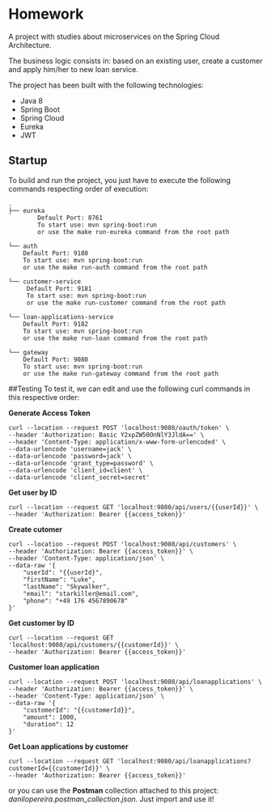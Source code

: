 # Homework
A project with studies about microservices on the Spring Cloud Architecture.

The business logic consists in: based on an existing user, create a customer and apply him/her to new loan service.

The project has been built with the following technologies:
- Java 8
- Spring Boot
- Spring Cloud
- Eureka
- JWT

## Startup

To build and run the project, you just have to execute the following commands respecting order of execution:

```
.
├── eureka
        Default Port: 8761
        To start use: mvn spring-boot:run
        or use the make run-eureka command from the root path

└── auth
    Default Port: 9180
    To start use: mvn spring-boot:run
    or use the make run-auth command from the root path

└── customer-service
     Default Port: 9181
     To start use: mvn spring-boot:run
     or use the make run-customer command from the root path

└── loan-applications-service
    Default Port: 9182
    To start use: mvn spring-boot:run
    or use the make run-loan command from the root path

└── gateway
    Default Port: 9080
    To start use: mvn spring-boot:run
    or use the make run-gateway command from the root path

```

##Testing
To test it, we can edit and use the following curl commands in this respective order:

**Generate Access Token**

```shell script
curl --location --request POST 'localhost:9080/oauth/token' \
--header 'Authorization: Basic Y2xpZW50OnNlY3JldA==' \
--header 'Content-Type: application/x-www-form-urlencoded' \
--data-urlencode 'username=jack' \
--data-urlencode 'password=jack' \
--data-urlencode 'grant_type=password' \
--data-urlencode 'client_id=client' \
--data-urlencode 'client_secret=secret'
```

**Get user by ID**

```shell script
curl --location --request GET 'localhost:9080/api/users/{{userId}}' \
--header 'Authorization: Bearer {{access_token}}' 
```

**Create cutomer**

```shell script
curl --location --request POST 'localhost:9080/api/customers' \
--header 'Authorization: Bearer {{access_token}}' \
--header 'Content-Type: application/json' \
--data-raw '{
	"userId": "{{userId}",
	"firstName": "Luke",
	"lastName": "Skywalker",
	"email": "starkiller@email.com",
	"phone": "+49 176 4567890678"
}'
```

**Get customer by ID**

```shell script
curl --location --request GET 'localhost:9080/api/customers/{{customerId}}' \
--header 'Authorization: Bearer {{access_token}}'
```

**Customer loan application**

```shell script
curl --location --request POST 'localhost:9080/api/loanapplications' \
--header 'Authorization: Bearer {{access_token}}' \
--header 'Content-Type: application/json' \
--data-raw '{
	"customerId": "{{customerId}}",
	"amount": 1000,
	"duration": 12
}'
```

**Get Loan applications by customer**

```shell script
curl --location --request GET 'localhost:9080/api/loanapplications?customerId={{customerId}}' \
--header 'Authorization: Bearer {{access_token}}' 
```

or you can use the **Postman** collection attached to this project: *danilopereira.postman_collection.json*. Just import and use it!
